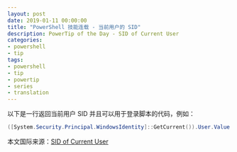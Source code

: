 ```yaml
---
layout: post
date: 2019-01-11 00:00:00
title: "PowerShell 技能连载 - 当前用户的 SID"
description: PowerTip of the Day - SID of Current User
categories:
- powershell
- tip
tags:
- powershell
- tip
- powertip
- series
- translation
---
```

以下是一行返回当前用户 SID 并且可以用于登录脚本的代码，例如：

```powershell
([System.Security.Principal.WindowsIdentity]::GetCurrent()).User.Value
```

<!--more-->
本文国际来源：[SID of Current User](https://community.idera.com/database-tools/powershell/powertips/b/tips/posts/sid-of-current-user)
